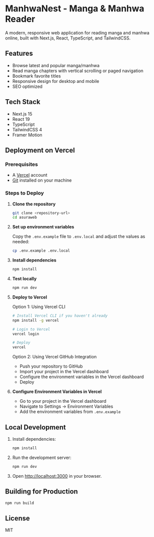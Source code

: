 # ManhwaNest - Manga & Manhwa Reader

A modern, responsive web application for reading manga and manhwa online, built with Next.js, React, TypeScript, and TailwindCSS.

## Features

- Browse latest and popular manga/manhwa
- Read manga chapters with vertical scrolling or paged navigation
- Bookmark favorite titles
- Responsive design for desktop and mobile
- SEO optimized

## Tech Stack

- Next.js 15
- React 19
- TypeScript
- TailwindCSS 4
- Framer Motion

## Deployment on Vercel

### Prerequisites

- A [Vercel](https://vercel.com) account
- [Git](https://git-scm.com) installed on your machine

### Steps to Deploy

1. **Clone the repository**
   ```bash
   git clone <repository-url>
   cd asuraweb
   ```

2. **Set up environment variables**
   
   Copy the `.env.example` file to `.env.local` and adjust the values as needed:
   ```bash
   cp .env.example .env.local
   ```

3. **Install dependencies**
   ```bash
   npm install
   ```

4. **Test locally**
   ```bash
   npm run dev
   ```

5. **Deploy to Vercel**

   Option 1: Using Vercel CLI
   ```bash
   # Install Vercel CLI if you haven't already
   npm install -g vercel

   # Login to Vercel
   vercel login

   # Deploy
   vercel
   ```

   Option 2: Using Vercel GitHub Integration
   - Push your repository to GitHub
   - Import your project in the Vercel dashboard
   - Configure the environment variables in the Vercel dashboard
   - Deploy

6. **Configure Environment Variables in Vercel**
   - Go to your project in the Vercel dashboard
   - Navigate to Settings → Environment Variables
   - Add the environment variables from `.env.example`

## Local Development

1. Install dependencies:
   ```bash
   npm install
   ```

2. Run the development server:
   ```bash
   npm run dev
   ```

3. Open [http://localhost:3000](http://localhost:3000) in your browser.

## Building for Production

```bash
npm run build
```

## License

MIT
